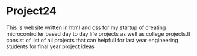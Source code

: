 # Project24
This is website written in html and css for my startup of creating microcontroller based day to day life projects as well as college projects.It consist of list of all projects that can helpfull for last year engineering students for final year project ideas
